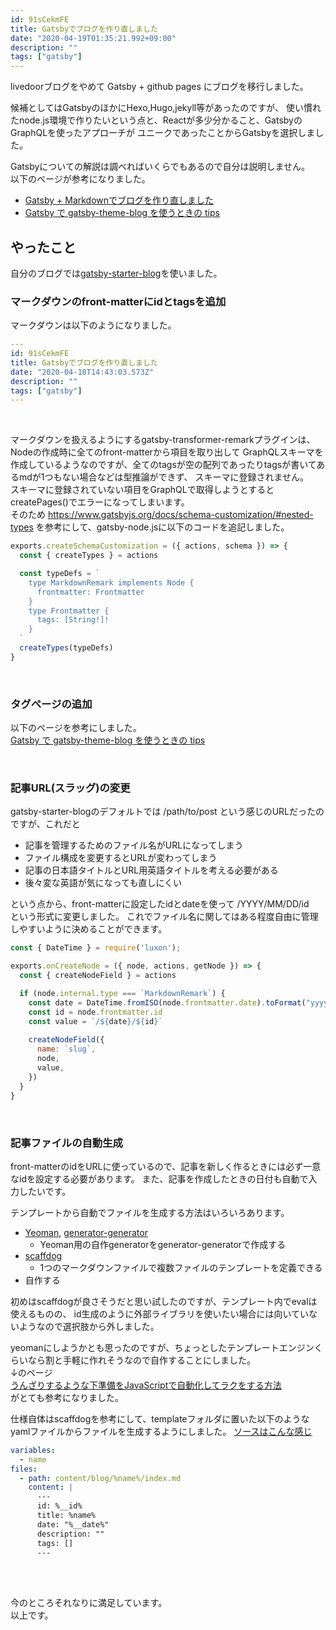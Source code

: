 ```yaml
---
id: 91sCekmFE
title: Gatsbyでブログを作り直しました
date: "2020-04-19T01:35:21.992+09:00"
description: ""
tags: ["gatsby"]
---
```


livedoorブログをやめて Gatsby + github pages にブログを移行しました。  

候補としてはGatsbyのほかにHexo,Hugo,jekyll等があったのですが、
使い慣れたnode.js環境で作りたいという点と、Reactが多少分かること、GatsbyのGraphQLを使ったアプローチが
ユニークであったことからGatsbyを選択しました。

Gatsbyについての解説は調べればいくらでもあるので自分は説明しません。  
以下のページが参考になりました。
- [Gatsby + Markdownでブログを作り直しました](https://diff001a.netlify.com/gatsby-blog-with-markdown/)
- [Gatsby で gatsby-theme-blog を使うときの tips](https://gotohayato.com/content/502/)

## やったこと

自分のブログでは[gatsby-starter-blog](https://github.com/gatsbyjs/gatsby-starter-blog.git)を使いました。

### マークダウンのfront-matterにidとtagsを追加

マークダウンは以下のようになりました。

```yml
---
id: 91sCekmFE
title: Gatsbyでブログを作り直しました
date: "2020-04-18T14:43:03.573Z"
description: ""
tags: ["gatsby"]
---
```

<br>

マークダウンを扱えるようにするgatsby-transformer-remarkプラグインは、Nodeの作成時に全てのfront-matterから項目を取り出して
GraphQLスキーマを作成しているようなのですが、全てのtagsが空の配列であったりtagsが書いてあるmdが1つもない場合などは型推論ができず、
スキーマに登録されません。  
スキーマに登録されていない項目をGraphQLで取得しようとするとcreatePages()でエラーになってしまいます。  
そのため https://www.gatsbyjs.org/docs/schema-customization/#nested-types を参考にして、gatsby-node.jsに以下のコードを追記しました。

```js
exports.createSchemaCustomization = ({ actions, schema }) => {
  const { createTypes } = actions

  const typeDefs = `
    type MarkdownRemark implements Node {
      frontmatter: Frontmatter
    }
    type Frontmatter {
      tags: [String!]!
    }
  `
  createTypes(typeDefs)
}
```

<br>

### タグページの追加

以下のページを参考にしました。  
[Gatsby で gatsby-theme-blog を使うときの tips](https://gotohayato.com/content/502/#tips-06-タグページ（タグ別の投稿一覧ページ）を作りたい)

<br>

### 記事URL(スラッグ)の変更

gatsby-starter-blogのデフォルトでは /path/to/post という感じのURLだったのですが、これだと
- 記事を管理するためのファイル名がURLになってしまう
- ファイル構成を変更するとURLが変わってしまう
- 記事の日本語タイトルとURL用英語タイトルを考える必要がある
- 後々変な英語が気になっても直しにくい

という点から、front-matterに設定したidとdateを使って /YYYY/MM/DD/id　という形式に変更しました。
これでファイル名に関してはある程度自由に管理しやすいように決めることができます。

```js
const { DateTime } = require('luxon');

exports.onCreateNode = ({ node, actions, getNode }) => {
  const { createNodeField } = actions

  if (node.internal.type === `MarkdownRemark`) {
    const date = DateTime.fromISO(node.frontmatter.date).toFormat("yyyy/MM/dd")
    const id = node.frontmatter.id
    const value = `/${date}/${id}`
    
    createNodeField({
      name: `slug`,
      node,
      value,
    })
  }
}

```

<br>

### 記事ファイルの自動生成

front-matterのidをURLに使っているので、記事を新しく作るときには必ず一意なidを設定する必要があります。
また、記事を作成したときの日付も自動で入力したいです。

テンプレートから自動でファイルを生成する方法はいろいろあります。
- [Yeoman](https://yeoman.io/), [generator-generator](https://github.com/yeoman/generator-generator)
  - Yeoman用の自作generatorをgenerator-generatorで作成する
- [scaffdog](https://github.com/cats-oss/scaffdog)
  - 1つのマークダウンファイルで複数ファイルのテンプレートを定義できる
- 自作する

初めはscaffdogが良さそうだと思い試したのですが、テンプレート内でevalは使えるものの、
id生成のように外部ライブラリを使いたい場合には向いていないようなので選択肢から外しました。

yeomanにしようかとも思ったのですが、ちょっとしたテンプレートエンジンくらいなら割と手軽に作れそうなので自作することにしました。  
↓のページ  
[うんざりするような下準備をJavaScriptで自動化してラクをする方法](https://www.webprofessional.jp/scaffolding-tool-caporal-js/)  
がとても参考になりました。

仕様自体はscaffdogを参考にして、templateフォルダに置いた以下のようなyamlファイルからファイルを生成するようにしました。
[ソースはこんな感じ](https://github.com/gyojir/blog/blob/2e460f68d23eaeee48fd5ea28587ffdd284c8242/scaffold/create.js)

```yml
variables:
  - name
files:
  - path: content/blog/%name%/index.md
    content: |
      ---
      id: %__id%
      title: %name%
      date: "%__date%"
      description: ""
      tags: []
      ---
```

<br>
<br>

今のところそれなりに満足しています。  
以上です。